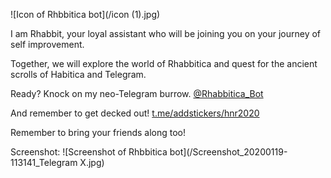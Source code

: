 ![Icon of Rhbbitica bot](/icon (1).jpg)

I am Rhabbit, your loyal assistant who will be joining you on your journey of self improvement.

Together, we will explore the world of Rhabbitica and quest for the ancient scrolls of Habitica and Telegram.

Ready? Knock on my neo-Telegram burrow.
[@Rhabbitica_Bot](https://t.me/Rhabattica_Bot)

And remember to get decked out!
[t.me/addstickers/hnr2020](https://t.me/addstickers/hnr2020)

Remember to bring your friends along too!

Screenshot:
![Screenshot of Rhbbitica bot](/Screenshot_20200119-113141_Telegram X.jpg)
